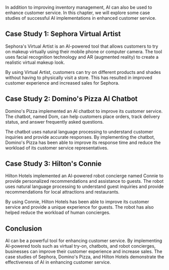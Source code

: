 
In addition to improving inventory management, AI can also be used to enhance customer service. In this chapter, we will explore some case studies of successful AI implementations in enhanced customer service.

Case Study 1: Sephora Virtual Artist
------------------------------------

Sephora's Virtual Artist is an AI-powered tool that allows customers to try on makeup virtually using their mobile phone or computer camera. The tool uses facial recognition technology and AR (augmented reality) to create a realistic virtual makeup look.

By using Virtual Artist, customers can try on different products and shades without having to physically visit a store. This has resulted in improved customer experience and increased sales for Sephora.

Case Study 2: Domino's Pizza AI Chatbot
---------------------------------------

Domino's Pizza implemented an AI chatbot to improve its customer service. The chatbot, named Dom, can help customers place orders, track delivery status, and answer frequently asked questions.

The chatbot uses natural language processing to understand customer inquiries and provide accurate responses. By implementing the chatbot, Domino's Pizza has been able to improve its response time and reduce the workload of its customer service representatives.

Case Study 3: Hilton's Connie
-----------------------------

Hilton Hotels implemented an AI-powered robot concierge named Connie to provide personalized recommendations and assistance to guests. The robot uses natural language processing to understand guest inquiries and provide recommendations for local attractions and restaurants.

By using Connie, Hilton Hotels has been able to improve its customer service and provide a unique experience for guests. The robot has also helped reduce the workload of human concierges.

Conclusion
----------

AI can be a powerful tool for enhancing customer service. By implementing AI-powered tools such as virtual try-on, chatbots, and robot concierges, businesses can improve their customer experience and increase sales. The case studies of Sephora, Domino's Pizza, and Hilton Hotels demonstrate the effectiveness of AI in enhancing customer service.
